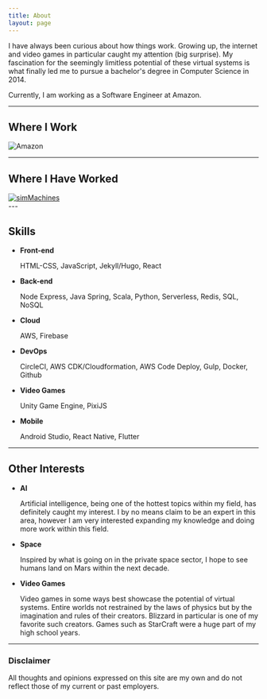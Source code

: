 ```yaml
---
title: About
layout: page
---
```


<p>I have always been curious about how things work. Growing up, the internet and video games in particular caught my attention (big surprise). My fascination for the seemingly limitless potential of these virtual systems is what finally led me to pursue a bachelor's degree in Computer Science in 2014.</p>

Currently, I am working as a Software Engineer at Amazon.

---

## Where I Work

<div class="side-by-side">
    <div class="toleft">
        <img class="image" src="{{ site.url }}/assets/images/amazon_logo_RGB.jpg" alt="Amazon">
    </div>
</div>

---

## Where I Have Worked

<div class="side-by-side">
    <div class="toleft">
        <a href="https://simmachines.com/">
            <img class="image" src="{{ site.url }}/assets/images/simMachines_logo.png" alt="simMachines">
        </a>
    </div>
</div>
---

## Skills

* **Front-end**

    HTML-CSS, JavaScript, Jekyll/Hugo, React

* **Back-end**

    Node Express, Java Spring, Scala, Python, Serverless, Redis, SQL, NoSQL

* **Cloud**

    AWS, Firebase

* **DevOps**

    CircleCI, AWS CDK/Cloudformation, AWS Code Deploy, Gulp, Docker, Github

* **Video Games**

    Unity Game Engine, PixiJS

* **Mobile**

    Android Studio, React Native, Flutter

---

## Other Interests

* **AI**

    Artificial intelligence, being one of the hottest topics within my field, has definitely caught my interest. I by no means claim to be an expert in this area, however I am very interested expanding my knowledge and doing more work within this field.
    
* **Space**

    Inspired by what is going on in the private space sector, I hope to see humans land on Mars within the next decade.

* **Video Games**

    Video games in some ways best showcase the potential of virtual systems. Entire worlds not restrained by the laws of physics but by the imagination and rules of their creators. Blizzard in particular is one of my favorite such creators. Games such as StarCraft were a huge part of my high school years.


---

### Disclaimer

All thoughts and opinions expressed on this site are my own and do not reflect those of my current or past employers.

